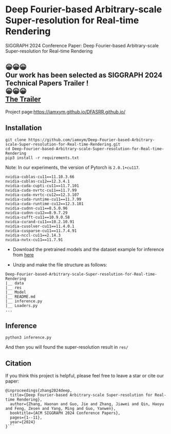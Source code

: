 # Deep Fourier-based Arbitrary-scale Super-resolution for Real-time Rendering
SIGGRAPH 2024 Conference Paper: Deep Fourier-based Arbitrary-scale Super-resolution for Real-time Rendering

<div class=" text-center gtco-heading" style="width: 100%;">
				<h2><b>😀😀😀<br/>Our work has been selected as SIGGRAPH 2024 Technical Papers Trailer ! <br/>😀😀😀 <br/><a href="https://www.youtube.com/watch?v=tjYVcOJONdI">The Trailer</a></b>
			</div>

Project page:https://iamxym.github.io/DFASRR.github.io/

## Installation

```
git clone https://github.com/iamxym/Deep-Fourier-based-Arbitrary-scale-Super-resolution-for-Real-time-Rendering.git
cd Deep-Fourier-based-Arbitrary-scale-Super-resolution-for-Real-time-Rendering
pip3 install -r requirements.txt
```

Note: In our experiments, the version of Pytorch is `2.0.1+cu117`. 
```
nvidia-cublas-cu11==11.10.3.66
nvidia-cublas-cu12==12.3.4.1
nvidia-cuda-cupti-cu11==11.7.101
nvidia-cuda-nvrtc-cu11==11.7.99
nvidia-cuda-nvrtc-cu12==12.3.107
nvidia-cuda-runtime-cu11==11.7.99
nvidia-cuda-runtime-cu12==12.3.101
nvidia-cudnn-cu11==8.5.0.96
nvidia-cudnn-cu12==8.9.7.29
nvidia-cufft-cu11==10.9.0.58
nvidia-curand-cu11==10.2.10.91
nvidia-cusolver-cu11==11.4.0.1
nvidia-cusparse-cu11==11.7.4.91
nvidia-nccl-cu11==2.14.3
nvidia-nvtx-cu11==11.7.91
```

* Download the pretrained models and the dataset example for inference from [here](https://drive.google.com/file/d/1uIbmWAPaVQKXKinltS0gho3z8ghs4fHy/view?usp=drive_link)

* Unzip and make the file structure as follows:
```
Deep-Fourier-based-Arbitrary-scale-Super-resolution-for-Real-time-Rendering
|__ data
|__ res
|__ Model
|__ README.md
|__ inference.py
|__ Loaders.py
...
```
## Inference

```
python3 inference.py
```

And then you will found the super-resolution result in `res/`



## Citation
If you think this project is helpful, please feel free to leave a star or cite our paper:

```
@inproceedings{zhang2024deep,
  title={Deep Fourier-based Arbitrary-scale Super-resolution for Real-time Rendering},
  author={Zhang, Haonan and Guo, Jie and Zhang, Jiawei and Qin, Haoyu and Feng, Zesen and Yang, Ming and Guo, Yanwen},
  booktitle={ACM SIGGRAPH 2024 Conference Papers},
  pages={1--11},
  year={2024}
}```